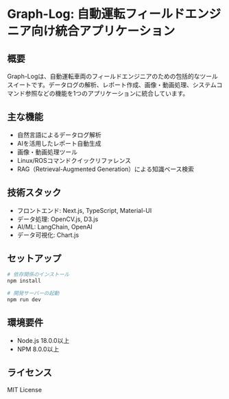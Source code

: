 # Graph-Log: 自動運転フィールドエンジニア向け統合アプリケーション

## 概要
Graph-Logは、自動運転車両のフィールドエンジニアのための包括的なツールスイートです。データログの解析、レポート作成、画像・動画処理、システムコマンド参照などの機能を1つのアプリケーションに統合しています。

## 主な機能
- 自然言語によるデータログ解析
- AIを活用したレポート自動生成
- 画像・動画処理ツール
- Linux/ROSコマンドクイックリファレンス
- RAG（Retrieval-Augmented Generation）による知識ベース検索

## 技術スタック
- フロントエンド: Next.js, TypeScript, Material-UI
- データ処理: OpenCV.js, D3.js
- AI/ML: LangChain, OpenAI
- データ可視化: Chart.js

## セットアップ
```bash
# 依存関係のインストール
npm install

# 開発サーバーの起動
npm run dev
```

## 環境要件
- Node.js 18.0.0以上
- NPM 8.0.0以上

## ライセンス
MIT License 